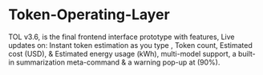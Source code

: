 # Token-Operating-Layer
TOL v3.6, is the final frontend interface prototype with features, Live updates on: Instant token estimation as you type , Token count, Estimated cost (USD), &amp; Estimated energy usage (kWh), multi-model support, a built-in summarization meta-command &amp; a warning pop-up at (90%).
